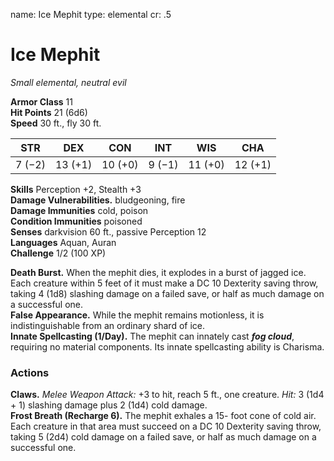 name: Ice Mephit
type: elemental
cr: .5

# Ice Mephit 
_Small elemental, neutral evil_

**Armor Class** 11    
**Hit Points** 21 (6d6)    
**Speed** 30 ft., fly 30 ft. 

| STR     | DEX     | CON     | INT     | WIS     | CHA     |
|---------|---------|---------|---------|---------|---------|
| 7 (−2)  | 13 (+1) | 10 (+0) | 9 (−1)  | 11 (+0) | 12 (+1) |

**Skills** Perception +2, Stealth +3    
**Damage Vulnerabilities.** bludgeoning, fire    
**Damage Immunities** cold, poison    
**Condition Immunities** poisoned    
**Senses** darkvision 60 ft., passive Perception 12    
**Languages** Aquan, Auran    
**Challenge** 1/2 (100 XP) 

**Death Burst.** When the mephit dies, it explodes in a burst of jagged ice. Each creature within 5 feet of it must make a DC 10 Dexterity saving throw, taking 4 (1d8) slashing damage on a failed save, or half as much damage on a successful one.    
**False Appearance.** While the mephit remains motionless, it is indistinguishable from an ordinary shard of ice.    
**Innate Spellcasting (1/Day).** The mephit can innately cast **_fog cloud_**, requiring no material components. Its innate spellcasting ability is Charisma. 

### Actions    
**Claws.** _Melee Weapon Attack:_ +3 to hit, reach 5 ft., one creature. _Hit:_ 3 (1d4 + 1) slashing damage plus 2 (1d4) cold damage.    
**Frost Breath (Recharge 6).** The mephit exhales a 15- foot cone of cold air. Each creature in that area must succeed on a DC 10 Dexterity saving throw, taking 5 (2d4) cold damage on a failed save, or half as much damage on a successful one.

